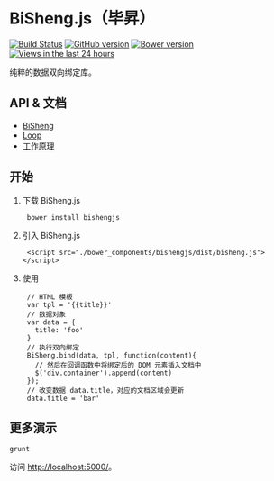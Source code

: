 BiSheng.js（毕昇）
====

[![Build Status](https://api.travis-ci.org/nuysoft/bisheng.png?branch=master)](http://travis-ci.org/nuysoft/bisheng)
[![GitHub version](https://badge.fury.io/gh/nuysoft%2Fbisheng.png)](http://badge.fury.io/gh/nuysoft%2Fbisheng)
[![Bower version](https://badge.fury.io/bo/bishengjs.png)](http://badge.fury.io/bo/bishengjs)
[![Views in the last 24 hours](https://sourcegraph.com/api/repos/github.com/nuysoft/bisheng/counters/views-24h.png)](https://github.com/nuysoft/bisheng/)

<!-- BI-Directional / Two-Way Data-Binding with JavaScript. -->

纯粹的数据双向绑定库。

## API & 文档

* [BiSheng](blob/master/doc/bisheng.md)
* [Loop](blob/master/doc/loop.md)
* [工作原理](blob/master/doc/how.md)

## 开始

1. 下载 BiSheng.js

        bower install bishengjs

2. 引入 BiSheng.js

        <script src="./bower_components/bishengjs/dist/bisheng.js"></script>

3. 使用

        // HTML 模板
        var tpl = '{{title}}'
        // 数据对象
        var data = {
          title: 'foo'
        }
        // 执行双向绑定
        BiSheng.bind(data, tpl, function(content){
          // 然后在回调函数中将绑定后的 DOM 元素插入文档中
          $('div.container').append(content)
        });
        // 改变数据 data.title，对应的文档区域会更新
        data.title = 'bar'

## 更多演示

    grunt 

访问 <http://localhost:5000/>。
